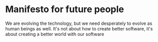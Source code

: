 # Manifesto for __future__ people

We are evolving the technology, but we need desperately to evolve as human beings as well.
It's not about how to create better software, it's about creating a better world with our software


